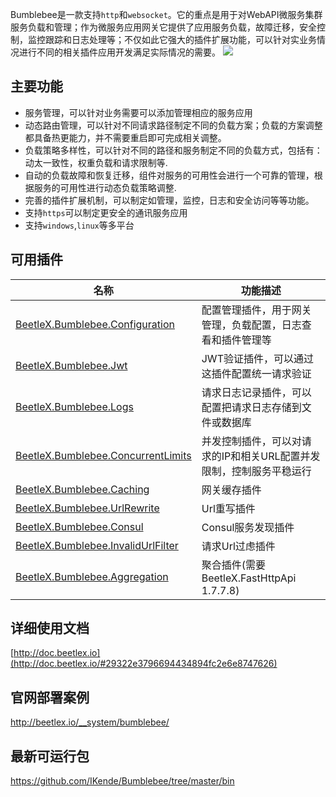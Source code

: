 Bumblebee是一款支持`http`和`websocket`。它的重点是用于对WebAPI微服务集群服务负载和管理；作为微服务应用网关它提供了应用服务负载，故障迁移，安全控制，监控跟踪和日志处理等；不仅如此它强大的插件扩展功能，可以针对实业务情况进行不同的相关插件应用开发满足实际情况的需要。
![](https://i.imgur.com/uIb9y7I.jpg)

## 主要功能

- 服务管理，可以针对业务需要可以添加管理相应的服务应用
- 动态路由管理，可以针对不同请求路径制定不同的负载方案；负载的方案调整都具备热更能力，并不需要重启即可完成相关调整。
- 负载策略多样性，可以针对不同的路径和服务制定不同的负载方式，包括有：动太一致性，权重负载和请求限制等.
- 自动的负载故障和恢复迁移，组件对服务的可用性会进行一个可靠的管理，根据服务的可用性进行动态负载策略调整.
- 完善的插件扩展机制，可以制定如管理，监控，日志和安全访问等等功能。
- 支持`https`可以制定更安全的通讯服务应用
- 支持`windows`,`linux`等多平台
## 可用插件
|名称|功能描述|
|----|-------|
|[BeetleX.Bumblebee.Configuration](https://www.nuget.org/packages/BeetleX.Bumblebee.Configuration/)|配置管理插件，用于网关管理，负载配置，日志查看和插件管理等|
|[BeetleX.Bumblebee.Jwt](https://www.nuget.org/packages/BeetleX.Bumblebee.Jwt/)|JWT验证插件，可以通过这插件配置统一请求验证|
|[BeetleX.Bumblebee.Logs](https://www.nuget.org/packages/BeetleX.Bumblebee.Logs/)|请求日志记录插件，可以配置把请求日志存储到文件或数据库|
|[BeetleX.Bumblebee.ConcurrentLimits](https://www.nuget.org/packages/BeetleX.Bumblebee.ConcurrentLimits/)|并发控制插件，可以对请求的IP和相关URL配置并发限制，控制服务平稳运行|
|[BeetleX.Bumblebee.Caching](https://www.nuget.org/packages/BeetleX.Bumblebee.Caching/)|网关缓存插件|
|[BeetleX.Bumblebee.UrlRewrite](https://www.nuget.org/packages/BeetleX.Bumblebee.UrlRewrite/)|Url重写插件|
|[BeetleX.Bumblebee.Consul](https://www.nuget.org/packages/BeetleX.Bumblebee.Consul/)|Consul服务发现插件|
|[BeetleX.Bumblebee.InvalidUrlFilter](https://www.nuget.org/packages/BeetleX.Bumblebee.InvalidUrlFilter/)|请求Url过虑插件|
|[BeetleX.Bumblebee.Aggregation](https://www.nuget.org/packages/BeetleX.Bumblebee.Aggregation/)|聚合插件(需要BeetleX.FastHttpApi 1.7.7.8)|
## 详细使用文档
[http://doc.beetlex.io](http://doc.beetlex.io/#29322e3796694434894fc2e6e8747626)
## 官网部署案例
http://beetlex.io/__system/bumblebee/
## 最新可运行包
https://github.com/IKende/Bumblebee/tree/master/bin


